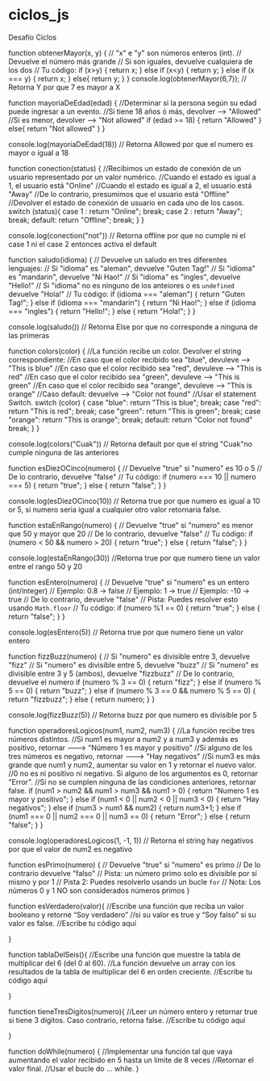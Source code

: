 # ciclos_js

Desafio Ciclos

function obtenerMayor(x, y) {
  // "x" e "y" son números enteros (int).
  // Devuelve el número más grande
  // Si son iguales, devuelve cualquiera de los dos
  // Tu código:
  if (x>y) {
  return x;
  } else if (x<y) {
  return y;
  } else if (x === y) {
  return x;
  } else{
  return y;
  }
}
console.log(obtenerMayor(6,7)); // Retorna Y por que 7 es mayor a X



function mayoriaDeEdad(edad) {
  //Determinar si la persona según su edad puede ingresar a un evento.
  //Si tiene 18 años ó más, devolver --> "Allowed"
  //Si es menor, devolver --> "Not allowed"
  if (edad >= 18) {
    return "Allowed"
  } else{
    return "Not allowed"
  }
}
  
console.log(mayoriaDeEdad(18)) // Retorna Allowed por que el numero es mayor o igual a 18

function conection(status) {
  //Recibimos un estado de conexión de un usuario representado por un valor numérico. 
  //Cuando el estado es igual a 1, el usuario está "Online"
  //Cuando el estado es igual a 2, el usuario está "Away"
  //De lo contrario, presumimos que el usuario está "Offline"
  //Devolver el estado de conexión de usuario en cada uno de los casos.
  switch (status){
    case 1 :
    return "Online";
    break;
    case 2 :
    return "Away";
    break;
    default:
    return "Offline";
    break;
  }
}

console.log(conection("not")) // Retorna offline por que no cumple ni el case 1 ni el case 2 entonces activa el default

function saludo(idioma) {
  // Devuelve un saludo en tres diferentes lenguajes:
  // Si "idioma" es "aleman", devuelve "Guten Tag!"
  // Si "idioma" es "mandarin", devuelve "Ni Hao!"
  // Si "idioma" es "ingles", devuelve "Hello!"
  // Si "idioma" no es ninguno de los anteiores o es `undefined` devuelve "Hola!"
  // Tu código:
  if (idioma === "aleman") {
    return "Guten Tag!";
  } else if (idioma === "mandarin") {
    return "Ni Hao!";
  } else if (idioma === "ingles") {
    return "Hello!";
  } else {
    return "Hola!";
  }
}

console.log(saludo()) // Retorna Else por que no corresponde a ninguna de las primeras

function colors(color) {
  //La función recibe un color. Devolver el string correspondiente:
  //En caso que el color recibido sea "blue", devuleve --> "This is blue"
  //En caso que el color recibido sea "red", devuleve --> "This is red"
  //En caso que el color recibido sea "green", devuleve --> "This is green"
  //En caso que el color recibido sea "orange", devuleve --> "This is orange"
  //Caso default: devuelve --> "Color not found"
  //Usar el statement Switch.
  switch (color) {
    case "blue":
    return "This is blue";
    break;
    case "red":
    return "This is red";
    break;
    case "green":
    return "This is green";
    break;
    case "orange":
    return "This is orange";
    break;
    default:
    return "Color not found"
    break;
  }
}

console.log(colors("Cuak"))  // Retorna default por que el string "Cuak"no cumple ninguna de las anteriores

function esDiezOCinco(numero) {
  // Devuelve "true" si "numero" es 10 o 5
  // De lo contrario, devuelve "false"
  // Tu código:
  if (numero === 10 || numero === 5) {
    return "true";
  } else {
    return "false";
  }
}

console.log(esDiezOCinco(10)) // Retorna true por que numero es igual a 10 or 5, si numero seria igual a cualquier otro valor retornaria false.

function estaEnRango(numero) {
  // Devuelve "true" si "numero" es menor que 50 y mayor que 20
  // De lo contrario, devuelve "false"
  // Tu código:
  if (numero < 50 && numero > 20)  {
    return "true";
  } else {
    return "false";
  }
}

console.log(estaEnRango(30)) //Retorna true por que numero tiene un valor entre el rango 50 y 20

function esEntero(numero) {
  // Devuelve "true" si "numero" es un entero (int/integer)
  // Ejemplo: 0.8 -> false
  // Ejemplo: 1 -> true
  // Ejemplo: -10 -> true
  // De lo contrario, devuelve "false"
  // Pista: Puedes resolver esto usando `Math.floor`
  // Tu código:
  if (numero %1 == 0) {
    return "true";
  } else { 
    return "false";
  }
}

console.log(esEntero(5)) // Retorna true por que numero tiene un valor entero 

function fizzBuzz(numero) {
  // Si "numero" es divisible entre 3, devuelve "fizz"
  // Si "numero" es divisible entre 5, devuelve "buzz"
  // Si "numero" es divisible entre 3 y 5 (ambos), devuelve "fizzbuzz"
  // De lo contrario, devuelve el numero
  if (numero % 3 == 0) {
    return "fizz";
  } else if (numero % 5 == 0) {
    return "buzz";
  } else if (numero % 3 == 0 && numero % 5 == 0) {
    return "fizzbuzz";
  } else {
    return numero;
  }
}

console.log(fizzBuzz(5)) // Retorna buzz por que numero es divisible por 5

function operadoresLogicos(num1, num2, num3) {
  //La función recibe tres números distintos. 
  //Si num1 es mayor a num2 y a num3 y además es positivo, retornar ---> "Número 1 es mayor y positivo"
  //Si alguno de los tres números es negativo, retornar ---> "Hay negativos"
  //Si num3 es más grande que num1 y num2, aumentar su valor en 1 y retornar el nuevo valor.
  //0 no es ni positivo ni negativo. Si alguno de los argumentos es 0, retornar "Error".
  //Si no se cumplen ninguna de las condiciones anteriores, retornar false. 
  if (num1 > num2 && num1 > num3 && num1 > 0) {
    return "Numero 1 es mayor y positivo";
  } else if (num1 < 0 || num2 < 0 || num3 < 0) {
    return "Hay negativos";
  } else if (num3 > num1 && num2) {
    return num3+1;
  } else if (num1 === 0 || num2 === 0 || num3 == 0) {
    return "Error";
  } else {
    return "false";
  }
}

console.log(operadoresLogicos(1, -1, 1)) // Retorna el string hay negativos por que el valor de num2 es negativo

function esPrimo(numero) {
  // Devuelve "true" si "numero" es primo
  // De lo contrario devuelve "falso"
  // Pista: un número primo solo es divisible por sí mismo y por 1
  // Pista 2: Puedes resolverlo usando un bucle `for`
  // Nota: Los números 0 y 1 NO son considerados números primos
}

function esVerdadero(valor){
  //Escribe una función que reciba un valor booleano y retorne “Soy verdadero” 
  //si su valor es true y “Soy falso” si su valor es false.
  //Escribe tu código aquí

}

function tablaDelSeis(){
  //Escribe una función que muestre la tabla de multiplicar del 6 (del 0 al 60).
  //La función devuelve un array con los resultados de la tabla de multiplicar del 6 en orden creciente.
  //Escribe tu código aquí   
  
}

function tieneTresDigitos(numero){
  //Leer un número entero y retornar true si tiene 3 dígitos. Caso contrario, retorna false.
  //Escribe tu código aquí
  
}

function doWhile(numero) {
  //Implementar una función tal que vaya aumentando el valor recibido en 5 hasta un límite de 8 veces
  //Retornar el valor final.
  //Usar el bucle do ... while.
}
